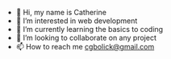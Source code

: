 - 👋 Hi, my name is Catherine
- 👀 I’m interested in web development
- 🌱 I’m currently learning the basics to coding
- 💞️ I’m looking to collaborate on any project
- 📫 How to reach me cgbolick@gmail.com

<!---
C-Bolick/C-Bolick is a ✨ special ✨ repository because its `README.md` (this file) appears on your GitHub profile.
You can click the Preview link to take a look at your changes.
--->

